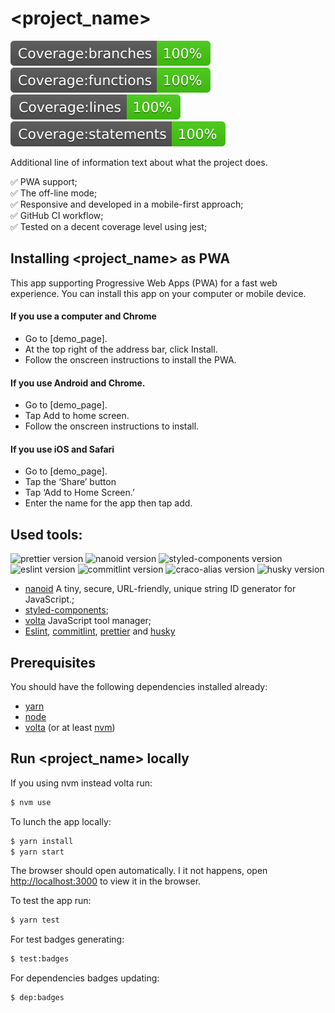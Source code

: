 # <project_name>
![Coverage badge](./coverage/badge-branches.svg)
![Coverage badge](./coverage/badge-functions.svg)
![Coverage badge](./coverage/badge-lines.svg)
![Coverage badge](./coverage/badge-statements.svg)

Additional line of information text about what the project does.

:white_check_mark: PWA support; \
:white_check_mark: The off-line mode; \
:white_check_mark: Responsive and developed in a mobile-first approach; \
:white_check_mark: GitHub CI workflow; \
:white_check_mark: Tested on a decent coverage level using jest;

## Installing <project_name> as PWA
This app supporting Progressive Web Apps (PWA) for a fast web experience. 
You can install this app on your computer or mobile device.

#### If you use a computer and Chrome
- Go to [demo_page].
- At the top right of the address bar, click Install.
- Follow the onscreen instructions to install the PWA.

#### If you use Android and Chrome.
- Go to [demo_page].
- Tap Add to home screen.
- Follow the onscreen instructions to install.

#### If you use iOS and Safari
- Go to [demo_page].
- Tap the ‘Share’ button
- Tap ‘Add to Home Screen.’ 
- Enter the name for the app then tap add. 

## Used tools:
![prettier version](https://img.shields.io/badge/prettier-2.6.1-brightgreen)
![nanoid version](https://img.shields.io/badge/nanoid-3.3.1-brightgreen)
![styled-components version](https://img.shields.io/badge/styled--components-5.3.5-brightgreen) 
![eslint version](https://img.shields.io/badge/eslint-7.30.0-brightgreen) 
![commitlint version](https://img.shields.io/badge/commitlint-12.1.4-brightgreen) 
![craco-alias version](https://img.shields.io/badge/craco--alias-3.0.1-brightgreen) 
![husky version](https://img.shields.io/badge/husky-7.0.0-brightgreen)

- [nanoid](https://github.com/ai/nanoid) A tiny, secure, URL-friendly, unique string ID generator for JavaScript.;
- [styled-components](https://github.com/styled-components/styled-components);
- [volta](https://volta.sh/) JavaScript tool manager;
- [Eslint](https://github.com/eslint/eslint), [commitlint](https://github.com/conventional-changelog/commitlint), [prettier](https://github.com/prettier/prettier) and [husky](https://github.com/typicode/husky)

## Prerequisites
You should have the following dependencies installed already:

- [yarn](https://classic.yarnpkg.com/en/docs/install/#mac-stable)
- [node](https://nodejs.org/en/download/)
- [volta](https://github.com/volta-cli/volta) (or at least [nvm](https://github.com/nvm-sh/nvm))

## Run <project_name> locally
If you using nvm instead volta run:
```sh
$ nvm use
```
To lunch the app locally:
```sh
$ yarn install
$ yarn start
```
The browser should open automatically. 
I it not happens, open [http://localhost:3000](http://localhost:3000) to view it in the browser.

To test the app run:
```sh
$ yarn test
```

For test badges generating:
```sh
$ test:badges
```

For dependencies badges updating:
```sh
$ dep:badges
```
